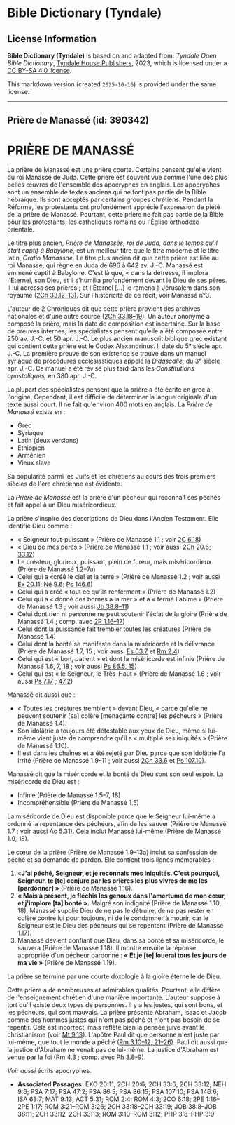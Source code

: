 # Bible Dictionary (Tyndale)

## License Information

**Bible Dictionary (Tyndale)** is based on and adapted from: _Tyndale Open Bible Dictionary_, [Tyndale House Publishers](https://tyndaleopenresources.com/), 2023, which is licensed under a [CC BY-SA 4.0 license](https://creativecommons.org/licenses/by-sa/4.0/legalcode.en).

This markdown version (created `2025-10-16`) is provided under the same license.



--------------------------------

## Prière de Manassé (id: 390342)

PRIÈRE DE MANASSÉ
=================

La prière de Manassé est une prière courte. Certains pensent qu'elle vient du roi Manassé de Juda. Cette prière est souvent vue comme l'une des plus belles œuvres de l'ensemble des apocryphes en anglais. Les apocryphes sont un ensemble de textes anciens qui ne font pas partie de la Bible hébraïque. Ils sont acceptés par certains groupes chrétiens. Pendant la Réforme, les protestants ont profondément apprécié l'expression de piété de la prière de Manassé. Pourtant, cette prière ne fait pas partie de la Bible pour les protestants, les catholiques romains ou l'Église orthodoxe orientale.

Le titre plus ancien, *Prière de Manassès, roi de Juda, dans le temps qu'il était captif à Babylone*, est un meilleur titre que le titre moderne et le titre latin, *Oratio Manassae*. Le titre plus ancien dit que cette prière est liée au roi Manassé, qui règne en Juda de 696 à 642 av. J.\-C. Manassé est emmené captif à Babylone. C'est là que, « dans la détresse, il implora l'Éternel, son Dieu, et il s'humilia profondément devant le Dieu de ses pères. Il lui adressa ses prières ; et l'Éternel \[...] le ramena à Jérusalem dans son royaume ([2Ch 33\.12–13\).](https://ref.ly/2Chr33:12-2Chr33:13) Sur l'historicité de ce récit, voir Manassé n°3\.

L'auteur de 2 Chroniques dit que cette prière provient des archives nationales et d'une autre source ([2Ch 33\.18–19](https://ref.ly/2Chr33:18-2Chr33:19)). Un auteur anonyme a composé la prière, mais la date de composition est incertaine. Sur la base de preuves internes, les spécialistes pensent qu'elle a été composée entre 250 av. J.\-C. et 50 apr. J.\-C. Le plus ancien manuscrit biblique grec existant qui contient cette prière est le Codex Alexandrinus. Il date du 5ᵉ siècle apr. J.\-C. La première preuve de son existence se trouve dans un manuel syriaque de procédures ecclésiastiques appelé la *Didascalie,* du 3ᵉ siècle apr. J.\-C. Ce manuel a été révisé plus tard dans les *Constitutions apostoliques,* en 380 apr. J.\-C.

La plupart des spécialistes pensent que la prière a été écrite en grec à l'origine. Cependant, il est difficile de déterminer la langue originale d'un texte aussi court. Il ne fait qu'environ 400 mots en anglais. La *Prière de Manassé* existe en :

* Grec
* Syriaque
* Latin (deux versions)
* Éthiopien
* Arménien
* Vieux slave

Sa popularité parmi les Juifs et les chrétiens au cours des trois premiers siècles de l'ère chrétienne est évidente.

La *Prière de Manassé* est la prière d'un pécheur qui reconnaît ses péchés et fait appel à un Dieu miséricordieux.

La prière s'inspire des descriptions de Dieu dans l'Ancien Testament. Elle identifie Dieu comme :

* « Seigneur tout\-puissant » (Prière de Manassé 1\.1 ; voir [2C 6\.18](https://ref.ly/2Cor6:18))
* « Dieu de mes pères » (Prière de Manassé 1\.1 ; voir aussi [2Ch 20\.6](https://ref.ly/2Chr20:6); [33\.12](https://ref.ly/2Chr33:12))
* Le créateur, glorieux, puissant, plein de fureur, mais miséricordieux (Prière de Manassé 1\.2–7a)
* Celui qui a «créé le ciel et la terre » (Prière de Manassé 1\.2 ; voir aussi [Ex 20\.11](https://ref.ly/Exod20:11); [Né 9\.6](https://ref.ly/Neh9:6); [Ps 146\.6](https://ref.ly/Ps146:6))
* Celui qui a créé « tout ce qu'ils renferment » (Prière de Manassé 1\.2\)
* Celui qui a « donné des bornes à la mer » et a « fermé l'abîme » (Prière de Manassé 1\.3 ; voir aussi [Jb 38\.8–11](https://ref.ly/Job38:8-Job38:11))
* Celui dont rien ni personne ne peut soutenir l'éclat de la gloire (Prière de Manassé 1\.4 ; comp. avec [2P 1\.16–17](https://ref.ly/2Pet1:16-2Pet1:17))
* Celui dont la puissance fait trembler toutes les créatures (Prière de Manassé 1\.4\)
* Celui dont la bonté se manifeste dans la miséricorde et la délivrance (Prière de Manassé 1\.7, 15 ; voir aussi [Es 63\.7](https://ref.ly/Isa63:7) et [Rm 2\.4](https://ref.ly/Rom2:4))
* Celui qui est « bon, patient » et dont la miséricorde est infinie (Prière de Manassé 1\.6, 7, 18 ; voir aussi [Ps 86\.5, 15](https://ref.ly/Ps86:5))
* Celui qui est « le Seigneur, le Très\-Haut » (Prière de Manassé 1\.6 ; voir aussi [Ps 7\.17](https://ref.ly/Ps7:17) ; [47\.2](https://ref.ly/Ps47:2))

Manassé dit aussi que :

* « Toutes les créatures tremblent » devant Dieu, « parce qu'elle ne peuvent soutenir \[sa] colère \[menaçante contre] les pécheurs » (Prière de Manassé 1\.4\).
* Son idolâtrie a toujours été détestable aux yeux de Dieu, même si lui\-même vient juste de comprendre qu'il a « multiplié ses iniquités » (Prière de Manassé 1\.10\).
* Il est dans les chaînes et a été rejeté par Dieu parce que son idolâtrie l'a irrité (Prière de Manassé 1\.9–11 ; voir aussi [2Ch 33\.6](https://ref.ly/2Chr33:6) et [Ps 107\.10](https://ref.ly/Ps107:10)).

Manassé dit que la miséricorde et la bonté de Dieu sont son seul espoir. La miséricorde de Dieu est :

* Infinie (Prière de Manassé 1\.5–7, 18\)
* Incompréhensible (Prière de Manassé 1\.5\)

La miséricorde de Dieu est disponible parce que le Seigneur lui\-même a ordonné la repentance des pécheurs, afin de les sauver (Prière de Manassé 1\.7 ; voir aussi [Ac 5\.31](https://ref.ly/Acts5:31)). Cela inclut Manassé lui\-même (Prière de Manassé 1\.9, 18\).

Le cœur de la prière (Prière de Manassé 1\.9–13a) inclut sa confession de péché et sa demande de pardon. Elle contient trois lignes mémorables :

1. «**J'ai péché, Seigneur, et je reconnais mes iniquités. C'est pourquoi, Seigneur, te \[te] conjure par les prières les plus vivres de me les \[pardonner] »** (Prière de Manassé 1\.16\).
2. **« Mais à présent, je fléchis les genoux dans l'amertume de mon cœur, et j'implore \[ta] bonté ».** Malgré son indignité (Prière de Manassé 1\.10, 18\), Manassé supplie Dieu de ne pas le détruire, de ne pas rester en colère contre lui pour toujours, ni de le condamner à mourir, car le Seigneur est le Dieu des pécheurs qui se repentent (Prière de Manassé 1\.17\).
3. Manassé devient confiant que Dieu, dans sa bonté et sa miséricorde, le sauvera (Prière de Manassé 1\.18\). Il montre ensuite la réponse appropriée d'un pécheur pardonné : **« Et je \[te] louerai tous les jours de ma vie »** (Prière de Manassé 1\.19\).

La prière se termine par une courte doxologie à la gloire éternelle de Dieu.

Cette prière a de nombreuses et admirables qualités. Pourtant, elle diffère de l'enseignement chrétien d'une manière importante. L'auteur suppose à tort qu'il existe deux types de personnes. Il y a les justes, qui sont bons, et les pécheurs, qui sont mauvais. La prière présente Abraham, Isaac et Jacob comme des hommes justes qui n'ont pas péché et n'ont pas besoin de se repentir. Cela est incorrect, mais reflète bien la pensée juive avant le christianisme (voir [Mt 9\.13](https://ref.ly/Matt9:13)). L'apôtre Paul dit que personne n'est juste par lui\-même, que tout le monde a péché ([Rm 3\.10–12, 21–26](https://ref.ly/Rom3:10-Rom3:12)). Paul dit aussi que la justice d'Abraham ne venait pas de lui\-même. La justice d'Abraham est venue par la foi ([Rm 4\.3](https://ref.ly/Rom4:3) ; comp. avec [Ph 3\.8–9](https://ref.ly/Phil3:8-Phil3:9)).

*Voir aussi* écrits apocryphes.

* **Associated Passages:** EXO 20:11; 2CH 20:6; 2CH 33:6; 2CH 33:12; NEH 9:6; PSA 7:17; PSA 47:2; PSA 86:5; PSA 86:15; PSA 107:10; PSA 146:6; ISA 63:7; MAT 9:13; ACT 5:31; ROM 2:4; ROM 4:3; 2CO 6:18; 2PE 1:16–2PE 1:17; ROM 3:21–ROM 3:26; 2CH 33:18–2CH 33:19; JOB 38:8–JOB 38:11; 2CH 33:12–2CH 33:13; ROM 3:10–ROM 3:12; PHP 3:8–PHP 3:9

